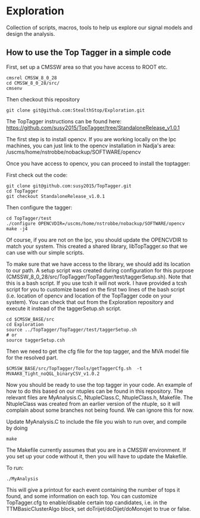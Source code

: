 # Exploration
Collection of scripts, macros, tools to help us explore our signal models and design the analysis.


## How to use the Top Tagger in a simple code

First, set up a CMSSW area so that you have access to ROOT etc. 
```
cmsrel CMSSW_8_0_28
cd CMSSW_8_0_28/src/
cmsenv
```

Then checkout this repository
```
git clone git@github.com:StealthStop/Exploration.git
```

The TopTagger instructions can be found here: https://github.com/susy2015/TopTagger/tree/StandaloneRelease_v1.0.1

The first step is to install opencv. If you are working locally on the lpc machines, you can just link to the opencv installation in Nadja's area:
/uscms/home/nstrobbe/nobackup/SOFTWARE/opencv

Once you have access to opencv, you can proceed to install the toptagger: 

First check out the code:
```
git clone git@github.com:susy2015/TopTagger.git
cd TopTagger
git checkout StandaloneRelease_v1.0.1
```

Then configure the tagger:
```
cd TopTagger/test
./configure OPENCVDIR=/uscms/home/nstrobbe/nobackup/SOFTWARE/opencv
make -j4
``` 
Of course, if you are not on the lpc, you should update the OPENCVDIR to match your system.
This created a shared library, libTopTagger.so that we can use with our simple scripts. 

To make sure that we have access to the library, we should add its location to our path. A setup script was created during configuration for this purpose (CMSSW_8_0_28/src/TopTagger/TopTagger/test/taggerSetup.sh). Note that this is a bash script. If you use tcsh it will not work. I have provided a tcsh script for you to customize based on the first two lines of the bash script (i.e. location of opencv and location of the TopTagger code on your system). You can check that out from the Exploration repository and execute it instead of the taggerSetup.sh script. 

```
cd $CMSSW_BASE/src
cd Exploration
source ../TopTagger/TopTagger/test/taggerSetup.sh
# or
source taggerSetup.csh
```

Then we need to get the cfg file for the top tagger, and the MVA model file for the resolved part. 
```
$CMSSW_BASE/src/TopTagger/Tools/getTaggerCfg.sh  -t MVAAK8_Tight_noQGL_binaryCSV_v1.0.2
```

Now you should be ready to use the top tagger in your code. 
An example of how to do this based on our ntuples can be found in this repository. 
The relevant files are MyAnalysis.C, NtupleClass.C, NtupleClass.h, Makefile. 
The NtupleClass was created from an earlier version of the ntuple, so it will complain about some branches not being found. We can ignore this for now. 

Update MyAnalysis.C to include the file you wish to run over, and compile by doing
```
make
```
The Makefile currently assumes that you are in a CMSSW environment. If you set up your code without it, then you will have to update the Makefile. 

To run: 
```
./MyAnalysis
```
This will give a printout for each event containing the number of tops it found, and some information on each top. 
You can customize TopTagger.cfg to enable/disable certain top candidates, i.e. in the TTMBasicClusterAlgo block, set doTrijet/doDijet/doMonojet to true or false. 
